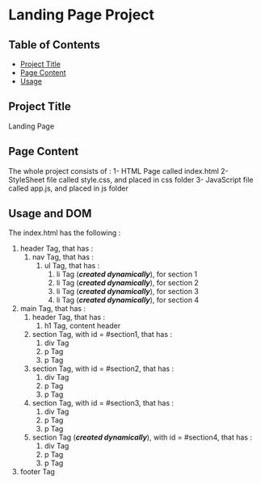 # Landing Page Project

## Table of Contents

* [Project Title](#projectTitle)
* [Page Content](#pageContent)
* [Usage](#usage)

## Project Title
Landing Page

## Page Content
The whole project consists of :
1- HTML Page called index.html
2- StyleSheet file called style.css, and placed in css folder
3- JavaScript file called app.js, and placed in js folder

## Usage and DOM
The index.html has the following :
1. header Tag, that has : 
	1. nav Tag,  that has :
		1. ul Tag, that has : 
			1. li Tag (**_created dynamically_**), for section 1
			2. li Tag (**_created dynamically_**), for section 2
			3. li Tag (**_created dynamically_**), for section 3
			4. li Tag (**_created dynamically_**), for section 4
2. main Tag, that has :
	1. header Tag, that has :
		1. h1 Tag, content header
	2. section Tag, with id = #section1, that has :
		1. div Tag
		2. p Tag
		3. p Tag
	3. section Tag, with id = #section2, that has :
		1. div Tag
		2. p Tag
		3. p Tag
	4. section Tag, with id = #section3, that has :
		1. div Tag
		2. p Tag
		3. p Tag 
	5. section Tag (**_created dynamically_**), with id = #section4, that has :
		1. div Tag
		2. p Tag
		3. p Tag
3. footer Tag
